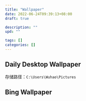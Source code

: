```yaml
---
title: "Wallpaper"
date: 2022-06-24T09:39:13+08:00
draft: true

description: ""
upd: ""

tags: []
categories: []
---
```


<!--more-->

## Daily Desktop Wallpaper

存储路径：`C:\Users\Wuhao\Pictures`

## Bing Wallpaper